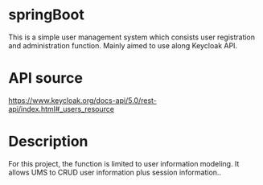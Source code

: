 # springBoot
This is a simple user management system which consists user registration and administration function.
Mainly aimed to use along Keycloak API.

# API source
https://www.keycloak.org/docs-api/5.0/rest-api/index.html#_users_resource

# Description
For this project, the function is limited to user information modeling.
It allows UMS to CRUD user information plus session information..
